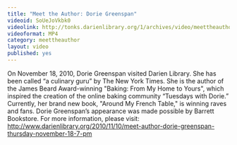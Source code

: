 ```yaml
---
title: "Meet the Author: Dorie Greenspan"
videoid: SoUeJoVkbk0
videolink: http://tonks.darienlibrary.org/1/archives/video/meettheauthor/20101118_dorie_greenspan.mp4
videoformat: MP4
category: meettheauthor
layout: video
published: yes
---
```


On November 18, 2010, Dorie Greenspan visited Darien Library. She has been called “a culinary guru” by The New York Times. She is the author of the James Beard Award-winning "Baking: From My Home to Yours", which inspired the creation of the online baking community “Tuesdays with Dorie.” Currently, her brand new book, "Around My French Table," is winning raves and fans. Dorie Greenspan’s appearance was made possible by Barrett Bookstore. For more information, please visit: http://www.darienlibrary.org/2010/11/10/meet-author-dorie-greenspan-thursday-november-18-7-pm